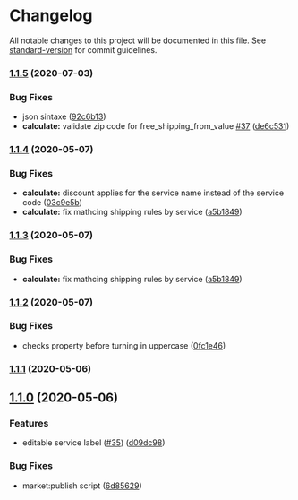 # Changelog

All notable changes to this project will be documented in this file. See [standard-version](https://github.com/conventional-changelog/standard-version) for commit guidelines.

### [1.1.5](https://github.com/ecomclub/app-melhor-envio/compare/v1.1.4...v1.1.5) (2020-07-03)


### Bug Fixes

* json sintaxe ([92c6b13](https://github.com/ecomclub/app-melhor-envio/commit/92c6b136add346e9eac82cb691ca2c2cdb77ce51))
* **calculate:** validate zip code for free_shipping_from_value [#37](https://github.com/ecomclub/app-melhor-envio/issues/37) ([de6c531](https://github.com/ecomclub/app-melhor-envio/commit/de6c5310ced0187202162cf8db6d29f3668366c5))

### [1.1.4](https://github.com/ecomclub/app-melhor-envio/compare/v1.1.2...v1.1.4) (2020-05-07)


### Bug Fixes

* **calculate:** discount applies for the service name instead of the service code ([03c9e5b](https://github.com/ecomclub/app-melhor-envio/commit/03c9e5bf413145cbaaa5aaa1b409da2e7c8f0b03))
* **calculate:** fix mathcing shipping rules by service ([a5b1849](https://github.com/ecomclub/app-melhor-envio/commit/a5b1849bee3dbdf8e4f3f49e03a0188e4d9e53de))

### [1.1.3](https://github.com/ecomclub/app-melhor-envio/compare/v1.1.2...v1.1.3) (2020-05-07)


### Bug Fixes

* **calculate:** fix mathcing shipping rules by service ([a5b1849](https://github.com/ecomclub/app-melhor-envio/commit/a5b1849bee3dbdf8e4f3f49e03a0188e4d9e53de))

### [1.1.2](https://github.com/ecomclub/app-melhor-envio/compare/v1.1.1...v1.1.2) (2020-05-07)


### Bug Fixes

* checks property before turning in uppercase ([0fc1e46](https://github.com/ecomclub/app-melhor-envio/commit/0fc1e4693468574239ea140d3224118e1c5a4a45))

### [1.1.1](https://github.com/ecomclub/app-melhor-envio/compare/v1.1.0...v1.1.1) (2020-05-06)

## [1.1.0](https://github.com/ecomclub/app-melhor-envio/compare/v0.2.7...v1.1.0) (2020-05-06)


### Features

* editable service label ([#35](https://github.com/ecomclub/app-melhor-envio/issues/35)) ([d09dc98](https://github.com/ecomclub/app-melhor-envio/commit/d09dc98d341e929132f6eb748931cfbc8a3876ea))


### Bug Fixes

* market:publish script ([6d85629](https://github.com/ecomclub/app-melhor-envio/commit/6d856291c8c789994ca17e27f1de049787a59910))

